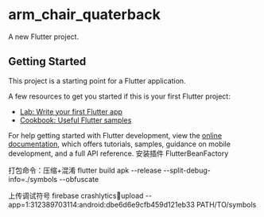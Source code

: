 # arm_chair_quaterback

A new Flutter project.

## Getting Started

This project is a starting point for a Flutter application.

A few resources to get you started if this is your first Flutter project:

- [Lab: Write your first Flutter app](https://docs.flutter.dev/get-started/codelab)
- [Cookbook: Useful Flutter samples](https://docs.flutter.dev/cookbook)

For help getting started with Flutter development, view the
[online documentation](https://docs.flutter.dev/), which offers tutorials,
samples, guidance on mobile development, and a full API reference.
安装插件 FlutterBeanFactory

打包命令：压缩+混淆
flutter build apk --release --split-debug-info=./symbols --obfuscate

上传调试符号
firebase crashlytics:symbols:upload --app=1:312389703114:android:dbe6d6e9cfb459d121eb33 PATH/TO/symbols